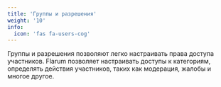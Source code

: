 ```yaml
---
title: 'Группы и разрешения'
weight: '10'
info:
  icon: 'fas fa-users-cog'
---
```


Группы и разрешения позволяют легко настраивать права доступа участников. Flarum позволяет настраивать доступы к категориям, определять действия участников, таких как модерация, жалобы и многое другое.

<!--more-->
